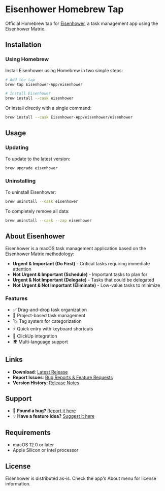 # Eisenhower Homebrew Tap

Official Homebrew tap for [Eisenhower](https://github.com/Eisenhower-App/eisenhower-releases), a task management app using the Eisenhower Matrix.

## Installation

### Using Homebrew

Install Eisenhower using Homebrew in two simple steps:

```bash
# Add the tap
brew tap Eisenhower-App/eisenhower

# Install Eisenhower
brew install --cask eisenhower
```

Or install directly with a single command:

```bash
brew install --cask Eisenhower-App/eisenhower/eisenhower
```

## Usage

### Updating

To update to the latest version:

```bash
brew upgrade eisenhower
```

### Uninstalling

To uninstall Eisenhower:

```bash
brew uninstall --cask eisenhower
```

To completely remove all data:

```bash
brew uninstall --cask --zap eisenhower
```

## About Eisenhower

Eisenhower is a macOS task management application based on the Eisenhower Matrix methodology:

- **Urgent & Important (Do First)** - Critical tasks requiring immediate attention
- **Not Urgent & Important (Schedule)** - Important tasks to plan for
- **Urgent & Not Important (Delegate)** - Tasks that could be delegated
- **Not Urgent & Not Important (Eliminate)** - Low-value tasks to minimize

### Features

- ✅ Drag-and-drop task organization
- 📁 Project-based task management
- 🏷️ Tag system for categorization
- ⚡ Quick entry with keyboard shortcuts
- 🔄 ClickUp integration
- 🌍 Multi-language support

## Links

- **Download**: [Latest Release](https://github.com/Eisenhower-App/eisenhower-releases/releases/latest)
- **Report Issues**: [Bug Reports & Feature Requests](https://github.com/Eisenhower-App/eisenhower-bugs-n-features/issues)
- **Version History**: [Release Notes](https://github.com/Eisenhower-App/eisenhower-releases/releases)

## Support

- 🐛 **Found a bug?** [Report it here](https://github.com/Eisenhower-App/eisenhower-bugs-n-features/issues/new/choose)
- 💡 **Have a feature idea?** [Suggest it here](https://github.com/Eisenhower-App/eisenhower-bugs-n-features/issues/new/choose)

## Requirements

- macOS 12.0 or later
- Apple Silicon or Intel processor

## License

Eisenhower is distributed as-is. Check the app's About menu for license information.
